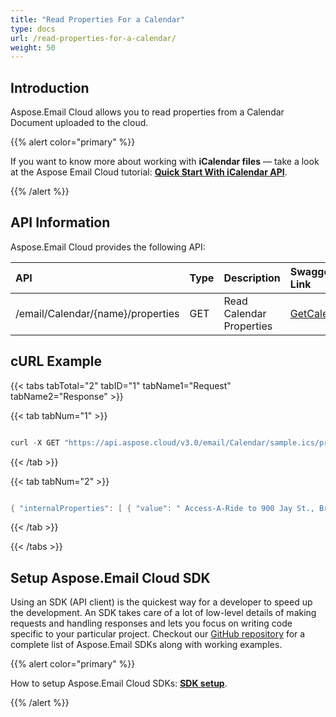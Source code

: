 ```yaml
---
title: "Read Properties For a Calendar"
type: docs
url: /read-properties-for-a-calendar/
weight: 50
---
```


## **Introduction**
Aspose.Email Cloud allows you to read properties from a Calendar Document uploaded to the cloud.



{{% alert color="primary" %}} 

If you want to know more about working with **iCalendar files** — take a look at the Aspose Email Cloud tutorial: [**Quick Start With iCalendar API**](/emailcloud/quick-start-with-icalendar-api/).

{{% /alert %}} 


## **API Information**
Aspose.Email Cloud provides the following API:

|**API**|**Type**|**Description**|**Swagger Link**|
| :- | :- | :- | :- |
|/email/Calendar/{name}/properties|GET|Read Calendar Properties|[GetCalendar](https://apireference.aspose.cloud/email/#/Calendar/GetCalendar)|

## **cURL Example**
{{< tabs tabTotal="2" tabID="1" tabName1="Request" tabName2="Response" >}}

{{< tab tabNum="1" >}}

```java

curl -X GET "https://api.aspose.cloud/v3.0/email/Calendar/sample.ics/properties" -H "accept: application/json" -H "authorization: Bearer eyJhbGciOiJSUzI1NiIsInR5cCI6IkpXVCJ9.eyJuYmYiOjE1NzU4MzA4NzksImV4cCI6MTU3NTkxNzI3OSwiaXNzIjoiaHR0cHM6Ly9hcGkuYXNwb3NlLmNsb3VkIiwiYXVkIjpbImh0dHBzOi8vYXBpLmFzcG9zZS5jbG91ZC9yZXNvdXJjZXMiLCJhcGkucGxhdGZvcm0iLCJhcGkucHJvZHVjdHMiXSwiY2xpZW50X2lkIjoiNzg5NDZmYjQtM2JkNC00ZDNlLWIzMDktZjllMmZmOWFjNmY5IiwiY2xpZW50X2lkU3J2SWQiOiI2NTk5ODQiLCJzY29wZSI6WyJhcGkucGxhdGZvcm0iLCJhcGkucHJvZHVjdHMiXX0.mp1drdo4pYso9TEv8VL0pNk5D_oxNMFI1JevJCD3koIgC2kN8lFGVypkXwQVlEYLtOULaT5JlSEwB2dtomqTW1eGpy6SIHP_o5g5npoj2tlyBMCEf3od-cU6oObwLkdiELGbjkJ9SHh--wZTjk81VeSudXyAoX48bPsFGlBwq0N240i7mShtxIno87U58DEFONJLteQME86rAg6PqwBmHkfVoLbDkkLWHo5s2VxOD6UPkBGRaqjdpQlkHL17mq5hz0iWHW2HLUnMo6-ET0g0e0RYaYZnu4VPRyoUj2j5a0WTVryKybMc-WgjmzDzfJ2Y1mQoZE9KvD177v2GKn5CBg"

```

{{< /tab >}}

{{< tab tabNum="2" >}}

```java

{ "internalProperties": [ { "value": " Access-A-Ride to 900 Jay St., Brooklyn", "name": "DESCRIPTION", "type": "PrimitiveObject" }, { "value": "2013-08-02 15:04:00Z", "name": "ENDDATE", "type": "PrimitiveObject" }, { "value": "America/New_York", "name": "ENDTIMEZONE", "type": "PrimitiveObject" }, { "value": "False", "name": "ISDESCRIPTIONHTML", "type": "PrimitiveObject" }, { "value": "1000 Broadway Ave., Brooklyn", "name": "LOCATION", "type": "PrimitiveObject" }, { "value": null, "name": "RECURRENCE", "type": "PrimitiveObject" }, { "internalProperties": [ { "index": 0, "internalProperties": [ { "value": "Display", "name": "REMINDERACTION", "type": "PrimitiveObject" }, { "value": "Pickup Reminder", "name": "REMINDERDESCRIPTION", "type": "PrimitiveObject" }, { "value": "0", "name": "REMINDERREPEAT", "type": "PrimitiveObject" }, { "internalProperties": [ { "value": "6000000000", "name": "REMINDERTRIGGERDURATION", "type": "PrimitiveObject" }, { "value": "Start", "name": "REMINDERTRIGGERRELATED", "type": "PrimitiveObject" } ], "name": "REMINDERTRIGGER", "type": "HierarchicalObject" } ], "name": "REMINDER", "type": "IndexedHierarchicalObject" } ], "name": "REMINDERS", "type": "HierarchicalObject" }, { "value": "3", "name": "SEQUENCEID", "type": "PrimitiveObject" }, { "value": "2013-08-02 14:34:00Z", "name": "STARTDATE", "type": "PrimitiveObject" }, { "value": "America/New_York", "name": "STARTTIMEZONE", "type": "PrimitiveObject" }, { "value": "Confirmed", "name": "STATUS", "type": "PrimitiveObject" }, { "value": "Access-A-Ride Pickup", "name": "SUMMARY", "type": "PrimitiveObject" } ], "name": "CALENDAR", "type": "HierarchicalObject" } Response headers

```

{{< /tab >}}

{{< /tabs >}}


## **Setup Aspose.Email Cloud SDK**
Using an SDK (API client) is the quickest way for a developer to speed up the development. An SDK takes care of a lot of low-level details of making requests and handling responses and lets you focus on writing code specific to your particular project. Checkout our [GitHub repository](https://github.com/aspose-email-cloud) for a complete list of Aspose.Email SDKs along with working examples.

{{% alert color="primary" %}} 

How to setup Aspose.Email Cloud SDKs: [**SDK setup**](/emailcloud/sdk-setup/). 

{{% /alert %}} 




